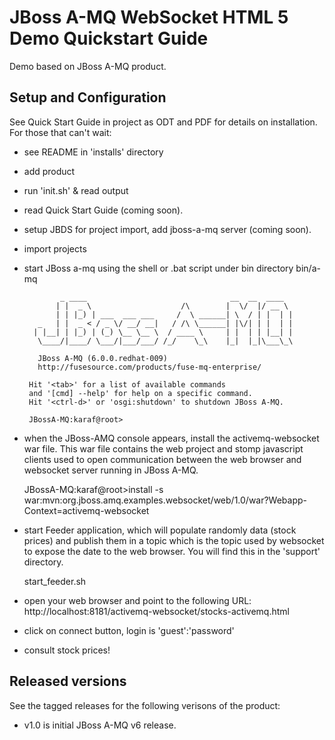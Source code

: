 JBoss A-MQ WebSocket HTML 5 Demo Quickstart Guide
=================================================

Demo based on JBoss A-MQ product.

Setup and Configuration
-----------------------

See Quick Start Guide in project as ODT and PDF for details on installation. For those that can't wait:

- see README in 'installs' directory

- add product 

- run 'init.sh' & read output

- read Quick Start Guide (coming soon).

- setup JBDS for project import, add jboss-a-mq server (coming soon).

- import projects

- start JBoss a-mq using the shell or .bat script under bin directory bin/a-mq

              _ ____                                __  __  ____
             | |  _ \                    /\        |  \/  |/ __ \
             | | |_) | ___  ___ ___     /  \ ______| \  / | |  | |
         _   | |  _ < / _ \/ __/ __|   / /\ \______| |\/| | |  | |
        | |__| | |_) | (_) \__ \__ \  / ____ \     | |  | | |__| |
         \____/|____/ \___/|___/___/ /_/    \_\    |_|  |_|\___\_\

         JBoss A-MQ (6.0.0.redhat-009)
         http://fusesource.com/products/fuse-mq-enterprise/

       Hit '<tab>' for a list of available commands
       and '[cmd] --help' for help on a specific command.
       Hit '<ctrl-d>' or 'osgi:shutdown' to shutdown JBoss A-MQ.

       JBossA-MQ:karaf@root>

- when the JBoss-AMQ console appears, install the activemq-websocket war file. This war file contains the web project and stomp javascript clients used to open communication between the web browser and websocket server running in JBoss A-MQ.

    JBossA-MQ:karaf@root>install -s war:mvn:org.jboss.amq.examples.websocket/web/1.0/war\?Webapp-Context=activemq-websocket

- start Feeder application, which will populate randomly data (stock prices) and publish them in a topic which is the  topic used by websocket to expose the date to the web browser. You will find this in the 'support' directory.

    start_feeder.sh

- open your web browser and point to the following URL:  http://localhost:8181/activemq-websocket/stocks-activemq.html

- click on connect button, login is 'guest':'password'

- consult stock prices!


Released versions
-----------------
See the tagged releases for the following verisons of the product:

- v1.0 is initial JBoss A-MQ v6 release.

